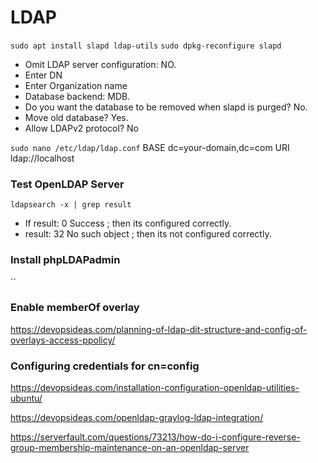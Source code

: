 # LDAP
`sudo apt install slapd ldap-utils`
`sudo dpkg-reconfigure slapd`
* Omit LDAP server configuration: NO.
* Enter DN
* Enter Organization name
* Database backend: MDB.
* Do you want the database to be removed when slapd is purged? No.
* Move old database? Yes.
* Allow LDAPv2 protocol? No

`sudo nano /etc/ldap/ldap.conf`
BASE     dc=your-domain,dc=com
URI      ldap://localhost

### Test OpenLDAP Server
`ldapsearch -x | grep result`
* If result: 0 Success ; then its configured correctly.
* result: 32 No such object ; then its not configured correctly.

### Install phpLDAPadmin

``

### Enable memberOf overlay
https://devopsideas.com/planning-of-ldap-dit-structure-and-config-of-overlays-access-ppolicy/

### Configuring credentials for cn=config
https://devopsideas.com/installation-configuration-openldap-utilities-ubuntu/


https://devopsideas.com/openldap-graylog-ldap-integration/


https://serverfault.com/questions/73213/how-do-i-configure-reverse-group-membership-maintenance-on-an-openldap-server
